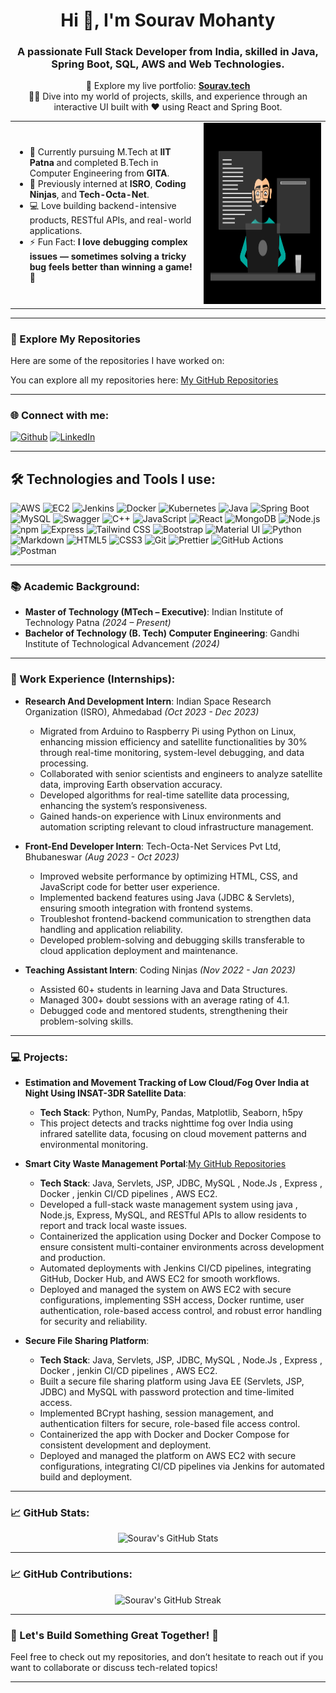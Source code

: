 <h1 align="center">Hi 👋, I'm Sourav Mohanty</h1>
<h3 align="center">A passionate Full Stack Developer from India, skilled in Java, Spring Boot, SQL, AWS and Web Technologies.</h3>


<p align="center">
  🔗 Explore my live portfolio: <strong><a href="https://sourav8908-portfolio.vercel.app/" target="_blank">Sourav.tech</a></strong><br/>
  👨‍💻 Dive into my world of projects, skills, and experience through an interactive UI built with ❤️ using React and Spring Boot.
</p>

<table>
  <tr>
    <td width="60%">
      <ul>
        <li>💼 Currently pursuing M.Tech at <strong>IIT Patna</strong> and completed B.Tech in Computer Engineering from <strong>GITA</strong>.</li>
        <li>🔬 Previously interned at <strong>ISRO</strong>, <strong>Coding Ninjas</strong>, and <strong>Tech-Octa-Net</strong>.</li>
        <li>💻 Love building backend-intensive products, RESTful APIs, and real-world applications.</li>
        <li>⚡ Fun Fact: <strong>I love debugging complex issues — sometimes solving a tricky bug feels better than winning a game! 🎯</strong></li>
      </ul>
    </td>
    <td align="right">
      <img src="./thoughtworks-gif_dribbble.gif" height="290px" alt="Developer GIF"/>
    </td>
  </tr>
</table>


<hr />

<h3>🔗 Explore My Repositories</h3>
<p>Here are some of the repositories I have worked on:</p>
<p>You can explore all my repositories here: <a href="https://github.com/sourav8908?tab=repositories" target="_blank">My GitHub Repositories</a></p>


---

### 🌐 Connect with me:

<p><a href="https://sourav8908-portfolio.vercel.app" target="_blank"><img alt="Github" src="https://img.shields.io/badge/Sourav.tech-9146FF.svg?&style=for-the-badge&logo=appveyor&logoColor=white" height="30px" /></a> </a> <a href="https://www.linkedin.com/in/sourav89/" target="_blank"><img alt="LinkedIn" src="https://img.shields.io/badge/linkedin-%230077B5.svg?&style=for-the-badge&logo=linkedin&logoColor=white"  height="30px"/></a> 
</p>


---

## 🛠️ Technologies and Tools I use:

<p>

  <!-- High Priority DevOps/Cloud Tools -->
<img alt="AWS" src="https://img.shields.io/badge/AWS-232F3E?style=for-the-badge&logo=amazon-aws&logoColor=white" height="25px"/>
<img alt="EC2" src="https://img.shields.io/badge/AWS%20EC2-FF9900?style=for-the-badge&logo=amazon-ec2&logoColor=white" height="25px"/>
<img alt="Jenkins" src="https://img.shields.io/badge/Jenkins-D24939?style=for-the-badge&logo=jenkins&logoColor=white" height="25px"/>
<img alt="Docker" src="https://img.shields.io/badge/Docker-2496ED?style=for-the-badge&logo=docker&logoColor=white" height="25px"/>
<img alt="Kubernetes" src="https://img.shields.io/badge/Kubernetes-326CE5?style=for-the-badge&logo=kubernetes&logoColor=white" height="25px"/>

<!-- Your Existing Stack -->
<img alt="Java" src="https://img.shields.io/badge/Java-ED8B00?style=for-the-badge&logo=java&logoColor=white" height="25px"/>
<img alt="Spring Boot" src="https://img.shields.io/badge/Spring_Boot-6DB33F?style=for-the-badge&logo=spring-boot&logoColor=white" height="25px"/>
<img alt="MySQL" src="https://img.shields.io/badge/MySQL-00758F?style=for-the-badge&logo=mysql&logoColor=white" height="25px"/>
<img alt="Swagger" src="https://img.shields.io/badge/Swagger-85EA2D?style=for-the-badge&logo=swagger&logoColor=black" height="25px"/>
<img alt="C++" src="https://img.shields.io/badge/C%2B%2B-00599C?style=for-the-badge&logo=c%2B%2B&logoColor=white" height="25px"/>
<img alt="JavaScript" src="https://img.shields.io/badge/JavaScript-323330?style=for-the-badge&logo=javascript&logoColor=F7DF1E" height="25px"/>
<img alt="React" src="https://img.shields.io/badge/React-20232A?style=for-the-badge&logo=react&logoColor=61DAFB" height="25px"/>
<img alt="MongoDB" src="https://img.shields.io/badge/-MongoDB-13aa52?style=flat-square&logo=mongodb&logoColor=white" height="25px"/>
<img alt="Node.js" src="https://img.shields.io/badge/-Nodejs-43853d?style=flat-square&logo=Node.js&logoColor=white" height="25px"/>
<img alt="npm" src="https://img.shields.io/badge/NPM-%23000000.svg?style=for-the-badge&logo=npm&logoColor=white" height="25px"/>
<img alt="Express" src="https://img.shields.io/badge/express.js-%23404d59.svg?style=for-the-badge&logo=express&logoColor=%2361DAFB" height="25px"/>
<img alt="Tailwind CSS" src="https://img.shields.io/badge/Tailwind_CSS-38B2AC?style=for-the-badge&logo=tailwind-css&logoColor=white" height="25px"/>
<img alt="Bootstrap" src="https://img.shields.io/badge/Bootstrap-563D7C?style=for-the-badge&logo=bootstrap&logoColor=white" height="25px"/>
<img alt="Material UI" src="https://img.shields.io/badge/Material--UI-0081CB?style=for-the-badge&logo=material-ui&logoColor=white" height="25px"/>
<img alt="Python" src="https://img.shields.io/badge/Python-14354C?style=for-the-badge&logo=python&logoColor=white" height="25px"/>
<img alt="Markdown" src="https://img.shields.io/badge/Markdown-000000?style=for-the-badge&logo=markdown&logoColor=white" height="25px"/>
<img alt="HTML5" src="https://img.shields.io/badge/HTML5-E34F26?style=for-the-badge&logo=html5&logoColor=white" height="25px"/>
<img alt="CSS3" src="https://img.shields.io/badge/CSS3-1572B6?style=for-the-badge&logo=css3&logoColor=white" height="25px"/>
<img alt="Git" src="https://img.shields.io/badge/-Git-F05032?style=flat-square&logo=git&logoColor=white" height="25px"/>
<img alt="Prettier" src="https://img.shields.io/badge/-Prettier-F7B93E?style=flat-square&logo=prettier&logoColor=white" height="25px"/>
<img alt="GitHub Actions" src="https://img.shields.io/badge/-Github_Actions-2088FF?style=flat-square&logo=github-actions&logoColor=white" height="25px"/>
<img alt="Postman" src="https://img.shields.io/badge/-Postman-00C7B7?style=flat-square&logo=postman&logoColor=white" height="25px"/>


<!-- New Tech Stack Added -->


</p>



---

### 📚 Academic Background:

- **Master of Technology (MTech – Executive)**: Indian Institute of Technology Patna *(2024 – Present)*
- **Bachelor of Technology (B. Tech) Computer Engineering**: Gandhi Institute of Technological Advancement *(2024)*

---

### 💼 Work Experience (Internships):

- **Research And Development Intern**: Indian Space Research Organization (ISRO), Ahmedabad *(Oct 2023 - Dec 2023)*
  - Migrated from Arduino to Raspberry Pi using Python on Linux, enhancing mission efficiency and satellite functionalities by 30% through real-time monitoring, system-level debugging, and data processing.
  - Collaborated with senior scientists and engineers to analyze satellite data, improving Earth observation accuracy.
  - Developed algorithms for real-time satellite data processing, enhancing the system’s responsiveness.
  - Gained hands-on experience with Linux environments and automation scripting relevant to cloud infrastructure management.

- **Front-End Developer Intern**: Tech-Octa-Net Services Pvt Ltd, Bhubaneswar *(Aug 2023 - Oct 2023)*
  - Improved website performance by optimizing HTML, CSS, and JavaScript code for better user experience.
  - Implemented backend features using Java (JDBC & Servlets), ensuring smooth integration with frontend systems.
  - Troubleshot frontend-backend communication to strengthen data handling and application reliability.
  - Developed problem-solving and debugging skills transferable to cloud application deployment and maintenance.


- **Teaching Assistant Intern**: Coding Ninjas *(Nov 2022 - Jan 2023)*
  - Assisted 60+ students in learning Java and Data Structures.
  - Managed 300+ doubt sessions with an average rating of 4.1.
  - Debugged code and mentored students, strengthening their problem-solving skills.

---

### 💻 Projects:

- **Estimation and Movement Tracking of Low Cloud/Fog Over India at Night Using INSAT-3DR Satellite Data**:
  - **Tech Stack**: Python, NumPy, Pandas, Matplotlib, Seaborn, h5py
  - This project detects and tracks nighttime fog over India using infrared satellite data, focusing on cloud movement patterns and environmental monitoring.

- **Smart City Waste Management Portal**:<a href="https://github.com/sourav8908/City-Waste-Management-System?tab=repositories" target="_blank">My GitHub Repositories</a></p>
  - **Tech Stack**: Java, Servlets, JSP, JDBC, MySQL , Node.Js , Express , Docker , jenkin CI/CD pipelines , AWS EC2.
  - Developed a full-stack waste management system using java , Node.js, Express, MySQL, and RESTful APIs to allow residents to report and track local waste issues.
  - Containerized the application using Docker and Docker Compose to ensure consistent multi-container environments across development and production.
  - Automated deployments with Jenkins CI/CD pipelines, integrating GitHub, Docker Hub, and AWS EC2 for smooth workflows.
  - Deployed and managed the system on AWS EC2 with secure configurations, implementing SSH access, Docker runtime, user authentication, role-based access control, and robust error handling for security and     reliability.

- **Secure File Sharing Platform**:
  - **Tech Stack**:  Java, Servlets, JSP, JDBC, MySQL , Node.Js , Express , Docker , jenkin CI/CD pipelines , AWS EC2.
  - Built a secure file sharing platform using Java EE (Servlets, JSP, JDBC) and MySQL with password protection and time-limited access.
  - Implemented BCrypt hashing, session management, and authentication filters for secure, role-based file access control.
  - Containerized the app with Docker and Docker Compose for consistent development and deployment.
  - Deployed and managed the platform on AWS EC2 with secure configurations, integrating CI/CD pipelines via Jenkins for automated build and deployment.


---

### 📈 GitHub Stats:

<p align="center">
  <img src="https://github-readme-stats.vercel.app/api?username=sourav89&show_icons=true&count_private=true&hide=prs&theme=radical" alt="Sourav's GitHub Stats" />
</p>

---

### 📈 GitHub Contributions:

<p align="center">
  <img src="https://github-readme-streak-stats.herokuapp.com/?user=sourav89&theme=radical" alt="Sourav's GitHub Streak" />
</p>

---

### 📧 Let's Build Something Great Together! 🚀
Feel free to check out my repositories, and don’t hesitate to reach out if you want to collaborate or discuss tech-related topics!

---
